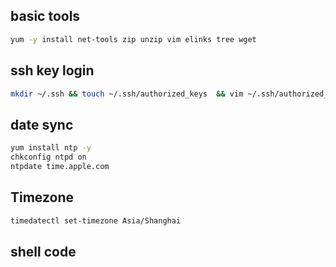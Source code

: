 ## basic tools
``` sh
yum -y install net-tools zip unzip vim elinks tree wget 
```

## ssh key login
``` sh
mkdir ~/.ssh && touch ~/.ssh/authorized_keys  && vim ~/.ssh/authorized_keys
```

## date sync
``` sh
yum install ntp -y
chkconfig ntpd on
ntpdate time.apple.com
```

## Timezone
``` sh
timedatectl set-timezone Asia/Shanghai
```


## shell code
``` sh

```
